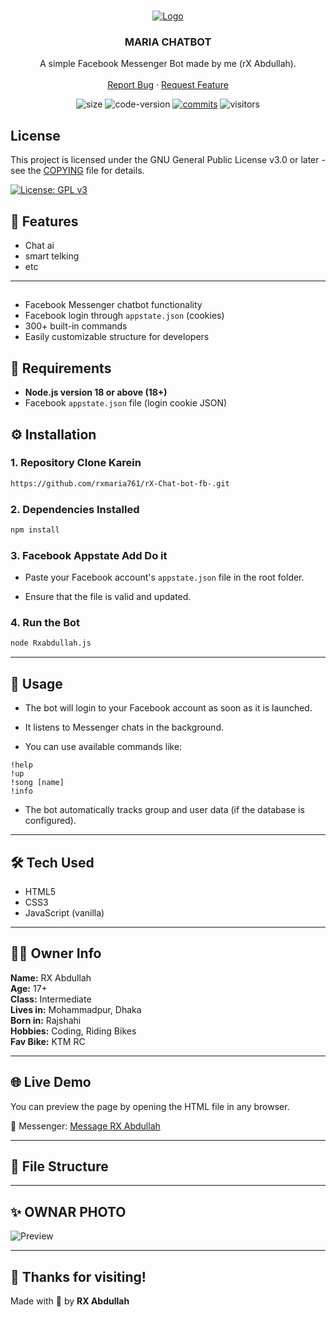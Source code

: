 <br />
<p align="center">
    <a href="https://github.com/rxabdullah007/MIRAI-MESSENGER-BOT-BY-RX">
        <img src="https://i.imgur.com/I0kvVfu.jpeg" alt="Logo">
    </a>

<h3 align="center">MARIA CHATBOT</h3>

<p align="center">
    A simple Facebook Messenger Bot made by me (rX Abdullah).
    <br />
    <br />
    <a href="https://github.com/rxabdullah007/MIRAI-MESSENGER-BOT-BY-RX/issues">Report Bug</a>
    ·
    <a href="https://github.com/rxabdullah007/MIRAI-MESSENGER-BOT-BY-RX/pulls">Request Feature</a>
    </p>
</p>

<p align="center">
	<img alt="size" src="https://img.shields.io/github/repo-size/rxabdullah007/MIRAI-MESSENGER-BOT-BY-RX.svg?style=flat-square&label=size">
	<img alt="code-version" src="https://img.shields.io/badge/dynamic/json?color=red&label=code%20version&prefix=v&query=%24.version&url=https%3A%2F%2Fraw.githubusercontent.com%2FmiraiPr0ject%2Fmiraiv2%2Fmaster%2Fpackage.json&style=flat-square">
	<a href="https://github.com/rxabdullah007/MIRAI-MESSENGER-BOT-BY-RX/commits"><img alt="commits" src="https://img.shields.io/github/commit-activity/m/rxabdullah007/MIRAI-MESSENGER-BOT-BY-RX.svg?label=commit&style=flat-square"></a>
    	<img alt="visitors" src="https://visitor-badge.laobi.icu/badge?page_id=rxabdullah007.MIRAI-MESSENGER-BOT-BY-RX">
	
</p>

## License

This project is licensed under the GNU General Public License v3.0 or later - see the [COPYING](./COPYING) file for details.




[![License: GPL v3](https://img.shields.io/badge/License-GPLv3-blue.svg)](https://www.gnu.org/licenses/gpl-3.0)


## 🚀 Features

-  Chat ai
-  smart telking
- etc

---

##

- Facebook Messenger chatbot functionality
- Facebook login through `appstate.json` (cookies)
- 300+ built-in commands
- Easily customizable structure for developers


## 🧰 Requirements

- **Node.js version 18 or above (18+)**
- Facebook `appstate.json` file (login cookie JSON)


## ⚙️ Installation

### 1. Repository Clone Karein

```bash
https://github.com/rxmaria761/rX-Chat-bot-fb-.git
```

### 2. Dependencies Installed

```bash
npm install
```

### 3. Facebook Appstate Add Do it

- Paste your Facebook account's `appstate.json` file in the root folder.

- Ensure that the file is valid and updated.

### 4. Run the Bot

```bash
node Rxabdullah.js
```

---

## 🚀 Usage

- The bot will login to your Facebook account as soon as it is launched.

- It listens to Messenger chats in the background.

- You can use available commands like:

```
!help
!up
!song [name]
!info
```
- The bot automatically tracks group and user data (if the database is configured).

---

## 🛠️ Tech Used

- HTML5  
- CSS3  
- JavaScript (vanilla)

---

## 👨‍💻 Owner Info

**Name:** RX Abdullah  
**Age:** 17+  
**Class:** Intermediate  
**Lives in:** Mohammadpur, Dhaka  
**Born in:** Rajshahi  
**Hobbies:** Coding, Riding Bikes  
**Fav Bike:** KTM RC

---

## 🌐 Live Demo

You can preview the page by opening the HTML file in any browser.

🔗 Messenger: [Message RX Abdullah](https://m.me/rxabdullah007)

---

## 📁 File Structure


---

## ✨ OWNAR PHOTO

![Preview](https://i.postimg.cc/nhxxB67n/IMG-0793.jpg)

---

## 💬 Thanks for visiting!

Made with 💚 by **RX Abdullah**
